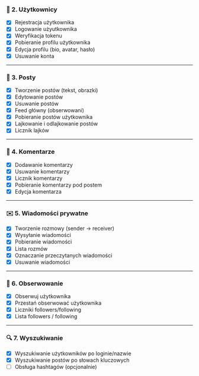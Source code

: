 
### 👤 2. Użytkownicy
 - [x] Rejestracja użytkownika
 - [x] Logowanie użyutkownika
 - [x] Weryfikacja tokenu
 - [x] Pobieranie profilu użytkownika
 - [x] Edycja profilu (bio, avatar, hasło)
 - [x] Usuwanie konta
---

### 🧵 3. Posty
- [x] Tworzenie postów (tekst, obrazki)
- [x] Edytowanie postów
- [x] Usuwanie postów
- [x] Feed główny (obserwowani)
- [x] Pobieranie postów użytkownika
- [x] Lajkowanie i odlajkowanie postów
- [x] Licznik lajków

---

### 💬 4. Komentarze
- [x] Dodawanie komentarzy
- [x] Usuwanie komentarzy
- [x] Licznik komentarzy
- [x] Pobieranie komentarzy pod postem
- [x] Edycja komentarza

---

### ✉️ 5. Wiadomości prywatne
- [x] Tworzenie rozmowy (sender → receiver)
- [x] Wysyłanie wiadomości
- [x] Pobieranie wiadomości
- [x] Lista rozmów
- [x] Oznaczanie przeczytanych wiadomości
- [x] Usuwanie wiadomości

---

### 👥 6. Obserwowanie
- [x] Obserwuj użytkownika
- [x] Przestań obserwować użytkownika
- [x] Liczniki followers/following
- [x] Lista followers / following

---

### 🔍 7. Wyszukiwanie
- [x] Wyszukiwanie użytkowników po loginie/nazwie
- [x] Wyszukiwanie postów po słowach kluczowych
- [ ] Obsługa hashtagów (opcjonalnie)
